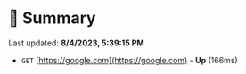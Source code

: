 # 📖 Summary
Last updated: **8/4/2023, 5:39:15 PM**

- `GET` [https://google.com](https://google.com) - **Up** (166ms)
